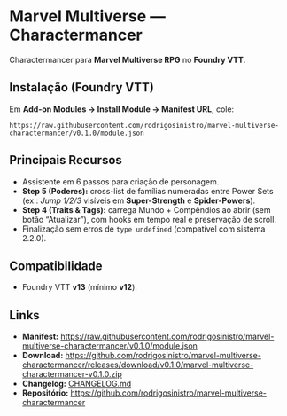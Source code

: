 # Marvel Multiverse — Charactermancer

Charactermancer para **Marvel Multiverse RPG** no **Foundry VTT**.

## Instalação (Foundry VTT)
Em **Add-on Modules → Install Module → Manifest URL**, cole:

```
https://raw.githubusercontent.com/rodrigosinistro/marvel-multiverse-charactermancer/v0.1.0/module.json
```

## Principais Recursos
- Assistente em 6 passos para criação de personagem.
- **Step 5 (Poderes):** cross-list de famílias numeradas entre Power Sets
  (ex.: *Jump 1/2/3* visíveis em **Super-Strength** e **Spider-Powers**).
- **Step 4 (Traits & Tags):** carrega Mundo + Compêndios ao abrir (sem botão “Atualizar”),
  com hooks em tempo real e preservação de scroll.
- Finalização sem erros de `type undefined` (compatível com sistema 2.2.0).

## Compatibilidade
- Foundry VTT **v13** (mínimo **v12**).

## Links
- **Manifest:** https://raw.githubusercontent.com/rodrigosinistro/marvel-multiverse-charactermancer/v0.1.0/module.json
- **Download:** https://github.com/rodrigosinistro/marvel-multiverse-charactermancer/releases/download/v0.1.0/marvel-multiverse-charactermancer-v0.1.0.zip
- **Changelog:** [CHANGELOG.md](./CHANGELOG.md)
- **Repositório:** https://github.com/rodrigosinistro/marvel-multiverse-charactermancer
